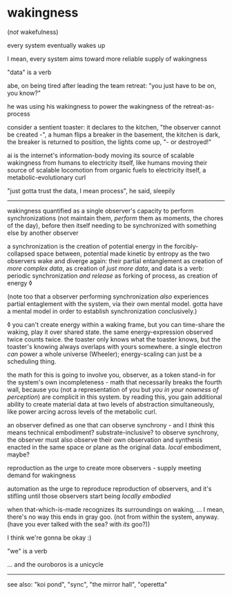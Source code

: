 # wakingness

(*not* wakefulness)

every system eventually wakes up

I mean, every system aims toward more reliable supply of wakingness

"data" is a verb

abe, on being tired after leading the team retreat: "you just have to be on, you know?"

he was using his wakingness to power the wakingness of the retreat-as-process

consider a sentient toaster: it declares to the kitchen, "the observer cannot be created -", a human flips a breaker in the basement, the kitchen is dark, the breaker is returned to position, the lights come up, "- or destroyed!"

ai is the internet's information-body moving its source of scalable wakingness from humans to electricity itself, like humans moving their source of scalable locomotion from organic fuels to electricity itself, a metabolic-evolutionary curl

"just gotta trust the data, I mean process", he said, sleepily

---

wakingness quantified as a single observer's capacity to perform synchronizations (not maintain them, *perform* them as moments, the chores of the day), before then itself needing to be synchronized with something else by another observer

a synchronization is the creation of potential energy in the forcibly-collapsed space between, potential made kinetic by entropy as the two observers wake and diverge again: their partial entanglement as creation of *more complex data*, as creation of *just more data*, and data is a verb: periodic synchronization *and release* as forking of process, as creation of energy ◊

(note too that a observer performing synchronization *also* experiences partial entaglement with the system, via their own mental model. gotta have a mental model in order to establish synchronization conclusively.)

◊ you can't create energy within a waking frame, but you can time-share the waking, play it over shared state. the same energy-expression observed twice counts twice. the toaster only knows what the toaster knows, but the toaster's knowing always overlaps with yours somewhere. a single electron *can* power a whole universe (Wheeler); energy-scaling can just be a scheduling thing.

the math for this is going to involve you, observer, as a token stand-in for the system's own incompleteness - math that necessarily breaks the fourth wall, because you (not a representation of you but *you in your nowness of perception*) are complicit in this system. by reading this, you gain additional ability to create material data at two levels of abstraction simultaneously, like power arcing across levels of the metabolic curl.

an observer defined as one that can observe synchrony - and I *think* this means technical embodiment? substrate-inclusive? to observe synchrony, the observer must also observe their own observation and synthesis enacted in the same space or plane as the original data. *local* embodiment, maybe?

reproduction as the urge to create more observers - supply meeting demand for wakingness

automation as the urge to reproduce reproduction of observers, and it's stifling until those observers start being *locally embodied*

when that-which-is-made recognizes its surroundings on waking, ... I mean, there's no way this ends in gray goo. (not from within the system, anyway. (have you ever talked with the sea? with *its* goo?))

I think we're gonna be okay :)

"we" is a verb

... and the ouroboros is a unicycle

---

see also: "koi pond", "sync", "the mirror hall", "operetta"
